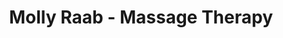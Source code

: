 ---
title: "Molly Raab - Massage Therapy"
url: /cheboygan/molly-raab-massage-therapy/
shop: Massage
---